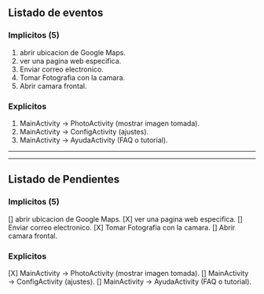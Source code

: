 ## Listado de eventos

### Implicitos (5)
1. abrir ubicacion de Google Maps.
2. ver una pagina web especifica.
3. Enviar correo electronico.
4. Tomar Fotografia con la camara.
5. Abrir camara frontal.


### Explicitos
1. MainActivity → PhotoActivity (mostrar imagen tomada).
2. MainActivity → ConfigActivity (ajustes).
3. MainActivity → AyudaActivity (FAQ o tutorial).

---
---

## Listado de Pendientes

### Implicitos (5)
[] abrir ubicacion de Google Maps.
[X] ver una pagina web especifica.
[] Enviar correo electronico.
[X] Tomar Fotografia con la camara.
[] Abrir camara frontal.


### Explicitos
[X] MainActivity → PhotoActivity (mostrar imagen tomada).
[] MainActivity → ConfigActivity (ajustes).
[] MainActivity → AyudaActivity (FAQ o tutorial).
